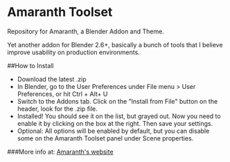 Amaranth Toolset
========

Repository for Amaranth, a Blender Addon and Theme.

Yet another addon for Blender 2.6+, basically a bunch of tools that I believe improve usability on production environments.


##How to Install
* Download the latest .zip
* In Blender, go to the User Preferences under File menu > User Preferences, or hit Ctrl + Alt+ U
* Switch to the Addons tab. Click on the "Install from File" button on the header, look for the .zip file.
* Installed! You should see it on the list, but grayed out. Now you need to enable it by clicking on the box at the right. Then save your settings.
* Optional: All options will be enabled by default, but you can disable some on the Amaranth Toolset panel under Scene properties.

###More info at:
[Amaranth's website](http://pablovazquez.org/amaranth)

